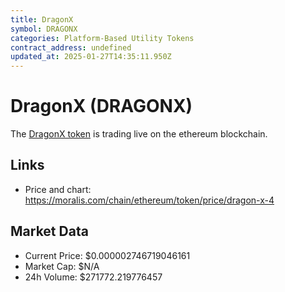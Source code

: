 ```yaml
---
title: DragonX
symbol: DRAGONX
categories: Platform-Based Utility Tokens
contract_address: undefined
updated_at: 2025-01-27T14:35:11.950Z
---
```


# DragonX (DRAGONX)
The [DragonX token](https://moralis.com/chain/ethereum/token/price/dragon-x-4) is trading live on the ethereum blockchain.

## Links
- Price and chart: https://moralis.com/chain/ethereum/token/price/dragon-x-4

## Market Data
- Current Price: $0.000002746719046161
- Market Cap: $N/A
- 24h Volume: $271772.219776457
